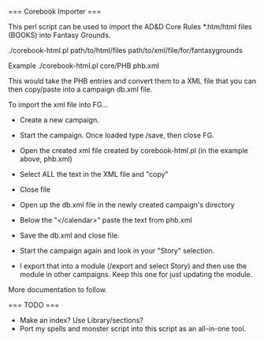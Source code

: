 === Corebook Importer ===

This perl script can be used to import the AD&D Core Rules *.htm/html files (BOOKS) into Fantasy Grounds.

./corebook-html.pl path/to/html/files path/to/xml/file/for/fantasygrounds

Example
./corebook-html.pl core/PHB phb.xml

This would take the PHB entries and convert them to a XML file that you can then copy/paste into a campaign db.xml file. 

To import the xml file into FG...

* Create a new campaign. 
* Start the campaign. Once loaded type /save, then close FG.

* Open the created xml file created by corebook-html.pl (in the example above, phb.xml)
* Select ALL the text in the XML file and "copy"
* Close file

* Open up the db.xml file in the newly created campaign's directory
* Below the "\</calendar\>" paste the text from phb.xml
* Save the db.xml and close file.

* Start the campaign again and look in your "Story" selection.
* I export that into a module (/export and select Story) and then use the module in other campaigns. Keep this one for just updating the module.  
 
More documentation to follow.

=== TODO ===

* Make an index? Use Library/sections?
* Port my spells and monster script into this script as an all-in-one tool.
